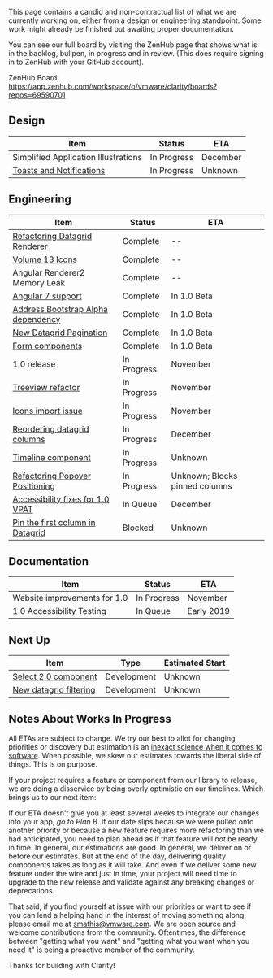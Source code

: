 This page contains a candid and non-contractual list of what we are currently working on, either from a design or engineering standpoint. Some work might already be finished but awaiting proper documentation.

You can see our full board by visiting the ZenHub page that shows what is in the backlog, bullpen, in progress and in review. (This does require signing in to ZenHub with your GitHub account).

ZenHub Board: https://app.zenhub.com/workspace/o/vmware/clarity/boards?repos=69590701

## Design
Item|Status|ETA
----|----|----
Simplified Application Illustrations|In Progress|December
[Toasts and Notifications](https://github.com/vmware/clarity/issues/365)|In Progress|Unknown

## Engineering
Item|Status|ETA
----|----|----
[Refactoring Datagrid Renderer](https://github.com/vmware/clarity/issues/2670)|Complete|--
[Volume 13 Icons](https://github.com/vmware/clarity/issues/2504)|Complete|--
Angular Renderer2 Memory Leak|Complete|--
[Angular 7 support](https://github.com/vmware/clarity/issues/2154)|Complete|In 1.0 Beta
[Address Bootstrap Alpha dependency](https://github.com/vmware/clarity/issues/2686)|Complete|In 1.0 Beta
[New Datagrid Pagination](https://github.com/vmware/clarity/issues/2361)|Complete|In 1.0 Beta
[Form components](https://github.com/vmware/clarity/issues/1878)|Complete|In 1.0 Beta
1.0 release|In Progress|November
[Treeview refactor](https://github.com/vmware/clarity/issues/1400)|In Progress|November
[Icons import issue](https://github.com/vmware/clarity/issues/2599)|In Progress|November
[Reordering datagrid columns](https://github.com/vmware/clarity/issues/1771)|In Progress|December
[Timeline component](https://github.com/vmware/clarity/issues/1633)|In Progress|Unknown
[Refactoring Popover Positioning](https://github.com/vmware/clarity/issues/2683)|In Progress|Unknown; Blocks pinned columns
[Accessibility fixes for 1.0 VPAT](https://github.com/vmware/clarity/issues/1954)|In Queue|December
[Pin the first column in Datagrid](https://github.com/vmware/clarity/issues/1586)|Blocked|Unknown

## Documentation
Item|Status|ETA
----|----|----
Website improvements for 1.0|In Progress|November
1.0 Accessibility Testing|In Queue|Early 2019

## Next Up
Item|Type|Estimated Start
----|----|----
[Select 2.0 component](https://github.com/vmware/clarity/issues/248)|Development|Unknown
[New datagrid filtering](https://github.com/vmware/clarity/issues/1632)|Development|Unknown


## Notes About Works In Progress

All ETAs are subject to change. We try our best to allot for changing priorities or discovery but estimation is an [inexact science when it comes to software](https://techcrunch.com/2016/04/30/estimate-thrice-develop-once/). When possible, we skew our estimates towards the liberal side of things. This is on purpose.

If your project requires a feature or component from our library to release, we are doing a disservice by being overly optimistic on our timelines. Which brings us to our next item:

If our ETA doesn't give you at least several weeks to integrate our changes into your app, _go to Plan B_. If our date slips because we were pulled onto another priority or because a new feature requires more refactoring than we had anticipated, you need to plan ahead as if that feature will _not_ be ready in time. In general, our estimations are good. In general, we deliver on or before our estimates. But at the end of the day, delivering quality components takes as long as it will take. And even if we deliver some new feature under the wire and just in time, your project will need time to upgrade to the new release and validate against any breaking changes or deprecations.

That said, if you find yourself at issue with our priorities or want to see if you can lend a helping hand in the interest of moving something along, please email me at [smathis@vmware.com](mailto:smathis@vmware.coml). We are open source and welcome contributions from the community. Oftentimes, the difference between "getting what you want" and "getting what you want when you need it" is being a proactive member of the community.

Thanks for building with Clarity!
